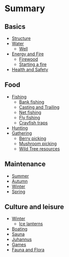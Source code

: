 # Summary

## Basics
* [Structure]()
* [Water]()
    * [Well](./basics/water/WELL_BASICS.md)
* [Energy and Fire]()
    * [Firewood](./basics/energy/FIREWOOD.md)
    * [Starting a fire](./basics/energy/STARTING_FIRE.md)
* [Health and Safety]()

## Food
* [Fishing]()
  * [Bank fishing]()
  * [Casting and Trailing]()
  * [Net fishing]()
  * [Fly fishing]()
  * [Crayfish traps]()
* [Hunting]()
* [Gathering]()
  * [Berry picking]()
  * [Mushroom picking]()
  * [Wild Tree resources]()

## Maintenance
* [Summer]()
* [Autumn]()
* [Winter]()
* [Spring]()

## Culture and leisure
* [Winter]()
    * [Ice lanterns](./culture/winter/ICE_LANTERNS.md)
* [Boating]()
* [Sauna]()
* [Juhannus]()
* [Games]()
* [Fauna and Flora]()
